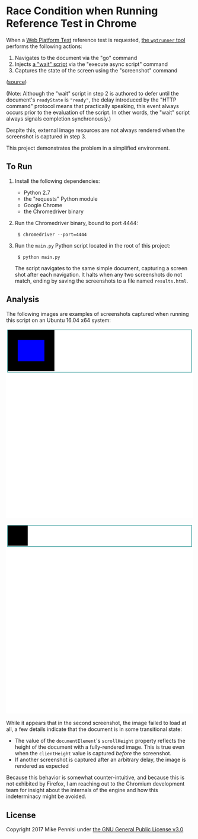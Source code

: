 # Race Condition when Running Reference Test in Chrome

When a [Web Platform Test](https://github.com/w3c/web-platform-tests) reference
test is requested, [the `wptrunner` tool](https://github.com/w3c/wptrunner)
performs the following actions:

1. Navigates to the document via the "go" command
2. Injects [a "wait"
   script](https://github.com/w3c/wptrunner/blob/38435bc6714ae83bbf759b04395fe13f08388396/wptrunner/executors/reftest-wait_webdriver.js)
   via the "execute async script" command
3. Captures the state of the screen using the "screenshot" command

([source](https://github.com/w3c/wptrunner/blob/38435bc6714ae83bbf759b04395fe13f08388396/wptrunner/executors/executorselenium.py#L253-L264))

(Note: Although the "wait" script in step 2 is authored to defer until the
document's `readyState` is `"ready"`, the delay introduced by the "HTTP
command" protocol means that practically speaking, this event always occurs
prior to the evaluation of the script. In other words, the "wait" script always
signals completion synchronously.)

Despite this, external image resources are not always rendered when the
screenshot is captured in step 3.

This project demonstrates the problem in a simplified environment.

## To Run

1. Install the following dependencies:
   - Python 2.7
   - the "requests" Python module
   - Google Chrome
   - the Chromedriver binary

2. Run the Chromedriver binary, bound to port 4444:

        $ chromedriver --port=4444

3. Run the `main.py` Python script located in the root of this project:

        $ python main.py

   The script navigates to the same simple document, capturing a screen shot
   after each navigation. It halts when any two screenshots do not match,
   ending by saving the screenshots to a file named `results.html`.

## Analysis

The following images are examples of screenshots captured when running this
script on an Ubuntu 16.04 x64 system:

![initial rendering](examples/initial.png)

![aberrant rendering](examples/aberrant.png)

While it appears that in the second screenshot, the image failed to load at
all, a few details indicate that the document is in some transitional state:

- The value of the `documentElement`'s `scrollHeight` property reflects the
  height of the document with a fully-rendered image. This is true even when
  the `clientHeight` value is captured *before* the screenshot.
- If another screenshot is captured after an arbitrary delay, the image is
  rendered as expected

Because this behavior is somewhat counter-intuitive, and because this is not
exhibited by Firefox, I am reaching out to the Chromium development team for
insight about the internals of the engine and how this indeterminacy might be
avoided.

## License

Copyright 2017 Mike Pennisi under [the GNU General Public License
v3.0](https://www.gnu.org/licenses/gpl-3.0.html)
